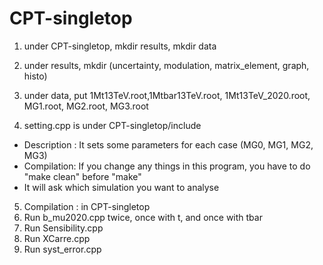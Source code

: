 # CPT-singletop

1. under CPT-singletop, mkdir results, mkdir data
2. under results, mkdir (uncertainty, modulation, matrix_element, graph, histo)
3. under data, put 1Mt13TeV.root,1Mtbar13TeV.root, 1Mt13TeV_2020.root, MG1.root, MG2.root, MG3.root 

4. setting.cpp is under CPT-singletop/include
  - Description : It sets some parameters for each case (MG0, MG1, MG2, MG3)
  - Compilation: If you change any things in this program, you have to do "make clean" before "make" 
  - It will ask which simulation you want to analyse 

5. Compilation : in CPT-singletop 
6. Run b_mu2020.cpp twice, once with t, and once with tbar
7. Run Sensibility.cpp
8. Run XCarre.cpp
9. Run syst_error.cpp
